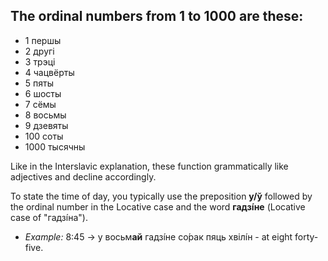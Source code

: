 ## The ordinal numbers from 1 to 1000 are these:
* 1 першы
* 2 другі
* 3 трэці
* 4 чацвёрты
* 5 пяты
* 6 шосты
* 7 сёмы
* 8 восьмы
* 9 дзевяты
* 100 соты
* 1000 тысячны

Like in the Interslavic explanation, these function grammatically like adjectives and decline accordingly.

To state the time of day, you typically use the preposition **у/ў** followed by the ordinal number in the Locative case and the word **гадзі́не** (Locative case of "гадзі́на").

* *Example:* 8:45 -> у восьм**ай** гадзі́не со́рак пяць хвілі́н - at eight forty-five.